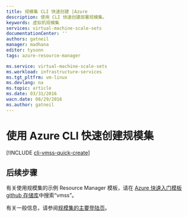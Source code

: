 ```yaml
---
title: 规模集 CLI 快速创建 |Azure
description: 使用 CLI 快速创建部署规模集。
keywords: 虚拟机规模集
services: virtual-machine-scale-sets
documentationCenter: ''
authors: gatneil
manager: madhana
editor: tysonn
tags: azure-resource-manager

ms.service: virtual-machine-scale-sets
ms.workload: infrastructure-services
ms.tgt_pltfrm: vm-linux
ms.devlang: na
ms.topic: article
ms.date: 03/31/2016
wacn.date: 08/29/2016
ms.author: gatneil
---
```


# 使用 Azure CLI 快速创建规模集

[!INCLUDE [cli-vmss-quick-create](../../includes/virtual-machines-linux-cli-vmss-quick-create-include.md)]

## 后续步骤

有关使用规模集的示例 Resource Manager 模板，请在 [Azure 快速入门模板 github 存储库](https://github.com/Azure/azure-quickstart-templates)中搜索“vmss”。

有关一般信息，请参阅[规模集的主要登陆页](https://www.azure.cn/home/features/virtual-machine-scale-sets/)。

<!---HONumber=Mooncake_0822_2016-->